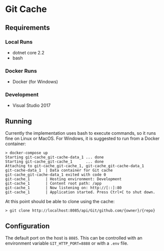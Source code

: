 # Git Cache

## Requirements

### Local Runs

- dotnet core 2.2
- bash

### Docker Runs

- Docker (for Windows)

### Development

- Visual Studio 2017


## Running

Currently the implementation uses bash to execute commands, so it
runs fine on Linux or MacOS. For Windows, it is suggested to run
from a Docker container:

```batch
> docker-compose up
Starting git-cache_git-cache-data_1 ... done
Starting git-cache_git-cache_1      ... done
Attaching to git-cache_git-cache_1, git-cache_git-cache-data_1
git-cache-data_1  | Data container for Git cache
git-cache_git-cache-data_1 exited with code 0
git-cache_1       | Hosting environment: Development
git-cache_1       | Content root path: /app
git-cache_1       | Now listening on: http://[::]:80
git-cache_1       | Application started. Press Ctrl+C to shut down.
```

At this point should be able to clone using the cache:

```batch
> git clone http://localhost:8085/api/Git/github.com/{owner}/{repo}
```

## Configuration

The default port on the host is `8085`. This can be controlled with
an environment variable `GIT_HTTP_PORT=8888` or with a `.env` file.